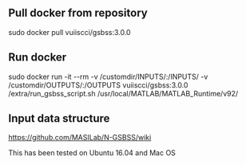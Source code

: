 ## Pull docker from repository
sudo docker pull vuiiscci/gsbss:3.0.0

## Run docker
sudo docker run -it --rm -v  /customdir/INPUTS/:/INPUTS/ -v /customdir/OUTPUTS/:/OUTPUTS vuiiscci/gsbss:3.0.0 /extra/run_gsbss_script.sh /usr/local/MATLAB/MATLAB_Runtime/v92/

## Input data structure
https://github.com/MASILab/N-GSBSS/wiki

This has been tested on Ubuntu 16.04 and Mac OS
